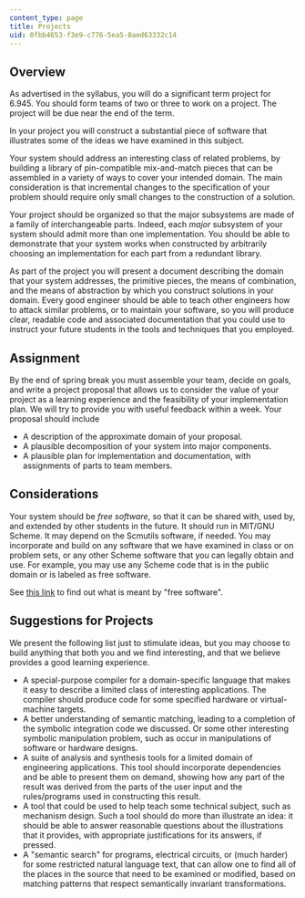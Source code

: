 ```yaml
---
content_type: page
title: Projects
uid: 0fbb4653-f3e9-c776-5ea5-8aed63332c14
---
```


Overview
--------

As advertised in the syllabus, you will do a significant term project for 6.945. You should form teams of two or three to work on a project. The project will be due near the end of the term.

In your project you will construct a substantial piece of software that illustrates some of the ideas we have examined in this subject.

Your system should address an interesting class of related problems, by building a library of pin-compatible mix-and-match pieces that can be assembled in a variety of ways to cover your intended domain. The main consideration is that incremental changes to the specification of your problem should require only small changes to the construction of a solution.

Your project should be organized so that the major subsystems are made of a family of interchangeable parts. Indeed, each _major_ subsystem of your system should admit more than one implementation. You should be able to demonstrate that your system works when constructed by arbitrarily choosing an implementation for each part from a redundant library.

As part of the project you will present a document describing the domain that your system addresses, the primitive pieces, the means of combination, and the means of abstraction by which you construct solutions in your domain. Every good engineer should be able to teach other engineers how to attack similar problems, or to maintain your software, so you will produce clear, readable code and associated documentation that you could use to instruct your future students in the tools and techniques that you employed.

Assignment
----------

By the end of spring break you must assemble your team, decide on goals, and write a project proposal that allows us to consider the value of your project as a learning experience and the feasibility of your implementation plan. We will try to provide you with useful feedback within a week. Your proposal should include

*   A description of the approximate domain of your proposal.
*   A plausible decomposition of your system into major components.
*   A plausible plan for implementation and documentation, with assignments of parts to team members.

Considerations
--------------

Your system should be _free software_, so that it can be shared with, used by, and extended by other students in the future. It should run in MIT/GNU Scheme. It may depend on the Scmutils software, if needed. You may incorporate and build on any software that we have examined in class or on problem sets, or any other Scheme software that you can legally obtain and use. For example, you may use any Scheme code that is in the public domain or is labeled as free software.

See [this link](http://www.fsf.org/licensing/essays/free-sw.html) to find out what is meant by "free software".

Suggestions for Projects
------------------------

We present the following list just to stimulate ideas, but you may choose to build anything that both you and we find interesting, and that we believe provides a good learning experience.

*   A special-purpose compiler for a domain-specific language that makes it easy to describe a limited class of interesting applications. The compiler should produce code for some specified hardware or virtual-machine targets.
*   A better understanding of semantic matching, leading to a completion of the symbolic integration code we discussed. Or some other interesting symbolic manipulation problem, such as occur in manipulations of software or hardware designs.
*   A suite of analysis and synthesis tools for a limited domain of engineering applications. This tool should incorporate dependencies and be able to present them on demand, showing how any part of the result was derived from the parts of the user input and the rules/programs used in constructing this result.
*   A tool that could be used to help teach some technical subject, such as mechanism design. Such a tool should do more than illustrate an idea: it should be able to answer reasonable questions about the illustrations that it provides, with appropriate justifications for its answers, if pressed.
*   A "semantic search" for programs, electrical circuits, or (much harder) for some restricted natural language text, that can allow one to find all of the places in the source that need to be examined or modified, based on matching patterns that respect semantically invariant transformations.
